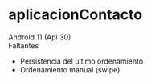 # aplicacionContacto
Android 11 (Api 30)  
Faltantes  
- Persistencia del ultimo ordenamiento 
- Ordenamiento manual (swipe)
